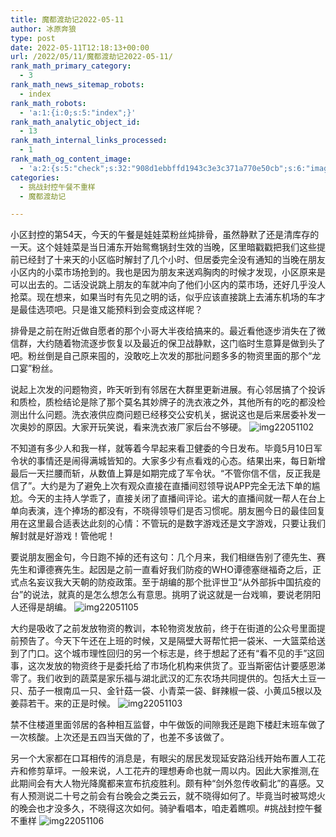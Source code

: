```yaml
---
title: 魔都渡劫记2022-05-11
author: 冰原奔狼
type: post
date: 2022-05-11T12:18:13+00:00
url: /2022/05/11/魔都渡劫记2022-05-11/
rank_math_primary_category:
  - 3
rank_math_news_sitemap_robots:
  - index
rank_math_robots:
  - 'a:1:{i:0;s:5:"index";}'
rank_math_analytic_object_id:
  - 13
rank_math_internal_links_processed:
  - 1
rank_math_og_content_image:
  - 'a:2:{s:5:"check";s:32:"908d1ebbffd1943c3e3c371a770e50cb";s:6:"images";a:0:{}}'
categories:
  - 挑战封控午餐不重样
  - 魔都渡劫记

---
```

小区封控的第54天，今天的午餐是娃娃菜粉丝炖排骨，虽然静默了还是清库存的一天。这个娃娃菜是当日浦东开始鸳鸯锅封生效的当晚，区里暗戳戳把我们这些提前已经封了十来天的小区临时解封了几个小时、但居委完全没有通知的当晚在朋友小区内的小菜市场抢到的。我也是因为朋友来送鸡胸肉的时候才发现，小区原来是可以出去的。二话没说跳上朋友的车就冲向了他们小区内的菜市场，还好几乎没人抢菜。现在想来，如果当时有先见之明的话，似乎应该直接跳上去浦东机场的车才是最佳选项吧。只是谁又能预料到会变成这样呢？

排骨是之前在附近做自愿者的那个小哥大半夜给搞来的。最近看他逐步消失在了微信群，大约随着物流逐步恢复以及最近的保卫战静默，这门临时生意算是做到头了吧。粉丝倒是自己原来囤的，没敢吃上次发的那批问题多多的物资里面的那个“龙口宴”粉丝。

说起上次发的问题物资，昨天听到有邻居在大群里更新进展。有心邻居搞了个投诉和质检，质检结论是除了那个莫名其妙牌子的洗衣液之外，其他所有的吃的都没检测出什么问题。洗衣液供应商问题已经移交公安机关，据说这也是后来居委补发一次奥妙的原因。大家开玩笑说，看来洗衣液厂家后台不够硬。
<img decoding="async" src="https://i0.wp.com/s2.loli.net/2022/05/11/Jz3Kruqa5ptxl6W.jpg?w=640&#038;ssl=1" alt="img22051102" data-recalc-dims="1" />

不知道有多少人和我一样，就等着今早起来看卫健委的今日发布。毕竟5月10日军令状的事情还是闹得满城皆知的。大家多少有点看戏的心态。结果出来，每日新增最后一天拦腰而斩，从数值上算是如期完成了军令状。“不管你信不信，反正我是信了”。大约是为了避免上次有观众直接在直播间怼领导说APP完全无法下单的尴尬。今天的主持人学乖了，直接关闭了直播间评论。诺大的直播间就一帮人在台上单向表演，连个捧场的都没有，不晓得领导们是否习惯呢。朋友圈今日的最佳回复用在这里最合适表达此刻的心情：不管玩的是数字游戏还是文字游戏，只要让我们解封就是好游戏！管他呢！

要说朋友圈金句，今日跑不掉的还有这句：几个月来，我们相继告别了德先生、赛先生和谭德赛先生。起因是之前一直看好我们防疫的WHO谭德塞继福奇之后，正式点名妄议我大天朝的防疫政策。至于胡编的那个批评世卫“从外部拆中国抗疫的台”的说法，就真的是怎么想怎么有意思。挑明了说这就是一台戏嘛，要说老阴阳人还得是胡编。
<img decoding="async" src="https://i0.wp.com/s2.loli.net/2022/05/11/9c2sS5TYn6N4HQA.jpg?w=640&#038;ssl=1" alt="img22051105" data-recalc-dims="1" />

大约是吸收了之前发放物资的教训，本轮物资发放前，终于在街道的公众号里面提前预告了。今天下午还在上班的时候，又是隔壁大哥帮忙把一袋米、一大篮菜给送到了门口。这个城市理性回归的另一个标志是，终于想起了还有“看不见的手”这回事，这次发放的物资终于是委托给了市场化机构来供货了。亚当斯密估计要感恩涕零了。我们收到的蔬菜是家乐福与湖北武汉的汇东农场共同提供的。包括大土豆一只、茄子一根南瓜一只、金针菇一袋、小青菜一袋、鲜辣椒一袋、小黄瓜5根以及姜蒜若干。来的正是时候。
<img decoding="async" src="https://i0.wp.com/s2.loli.net/2022/05/11/ZSJ4mMLURfzTQPn.jpg?w=640&#038;ssl=1" alt="img22051103" data-recalc-dims="1" />

禁不住楼道里面邻居的各种相互监督，中午做饭的间隙我还是跑下楼赶末班车做了一次核酸。上次还是五四当天做的了，也差不多该做了。

另一个大家都在口耳相传的消息是，有眼尖的居民发现延安路沿线开始布置人工花卉和修剪草坪。一般来说，人工花卉的理想寿命也就一周以内。因此大家推测,在此期间会有大人物光降魔都来宣布抗疫胜利。颇有种“剑外忽传收蓟北”的喜感。又有人预测说二十号之前会有台晚会之类云云，就不晓得如何了。毕竟当时被骂熄火的晚会也才没多久，不晓得这次如何。骑驴看唱本，咱走着瞧呗。#挑战封控午餐不重样
<img decoding="async" src="https://i0.wp.com/s2.loli.net/2022/05/11/6DnWQK819zOuyiF.jpg?w=640&#038;ssl=1" alt="img22051106" data-recalc-dims="1" />
